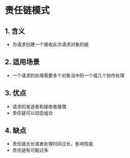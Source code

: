 # 责任链模式

## 1. 含义

- 为请求创建一个接收此次请求对象的链

## 2. 适用场景

- 一个请求的处理需要多个对象当中的一个或几个协作处理

## 3. 优点

- 请求的发送者和接收者接偶
- 责任链可以动态组合

## 4. 缺点

- 责任链太长或者处理时间过长，影响性能
- 责任链有可能过多

 